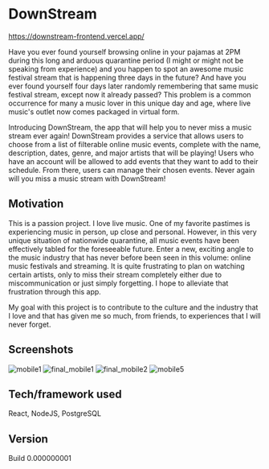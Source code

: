 # DownStream

https://downstream-frontend.vercel.app/

Have you ever found yourself browsing online in your pajamas at 2PM during this long and arduous quarantine period (I might or might not be speaking from experience) and you happen to spot an awesome music festival stream that is happening three days in the future? And have you ever found yourself four days later randomly remembering that same music festival stream, except now it already passed? This problem is a common occurrence for many a music lover in this unique day and age, where live music's outlet now comes packaged in virtual form. 

Introducing DownStream, the app that will help you to never miss a music stream ever again! DownStream provides a service that allows users to choose from a list of filterable online music events, complete with the name, description, dates, genre, and major artists that will be playing! Users who have an account will be allowed to add events that they want to add to their schedule. From there, users can manage their chosen events. Never again will you miss a music stream with DownStream!

## Motivation

This is a passion project. I love live music. One of my favorite pastimes is experiencing music in person, up close and personal. However, in this very unique situation of nationwide quarantine, all music events have been effectively tabled for the foreseeable future. Enter a new, exciting angle to the music industry that has never before been seen in this volume: online music festivals and streaming. It is quite frustrating to plan on watching certain artists, only to miss their stream completely either due to miscommunication or just simply forgetting. I hope to alleviate that frustration through this app.

My goal with this project is to contribute to the culture and the industry that I love and that has given me so much, from friends, to experiences that I will never forget. 

## Screenshots
![mobile1](https://user-images.githubusercontent.com/61900464/87575506-e3ea7e80-c684-11ea-9da7-cae83a654d27.PNG)
![final_mobile1](https://user-images.githubusercontent.com/61900464/87652315-e8587b00-c708-11ea-86a9-18b677b28e50.png)
![final_mobile2](https://user-images.githubusercontent.com/61900464/87652320-e989a800-c708-11ea-9e73-f34a8a1595b3.png)
![mobile5](https://user-images.githubusercontent.com/61900464/87576319-06c96280-c686-11ea-834a-07bb1e926a8a.PNG)



## Tech/framework used

React, NodeJS, PostgreSQL

## Version

Build 0.000000001